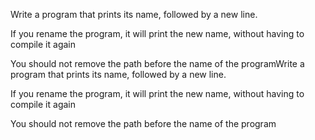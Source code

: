 Write a program that prints its name, followed by a new line.



If you rename the program, it will print the new name, without having to compile it again

You should not remove the path before the name of the programWrite a program that prints its name, followed by a new line.



If you rename the program, it will print the new name, without having to compile it again

You should not remove the path before the name of the program
